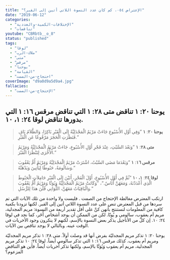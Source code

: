 ```yaml
---
title: "الإعتراض ٠٥٤، كم كان عدد النسوة اللاتي أتين إلى القبر؟"
date: "2019-06-12"
categories:
  - "الإختلافات-الكمية-والعددية"
  - "تناقضات"
youtube: "CBRbtb__o_8"
status: "published"
tags:
  - "لوقا"
  - "ملاك-الرب"
  - "متى"
  - "مرقس"
  - "يوحنا"
  - "القيامة"
  - "احتجاج-من-الصمت"
coverImage: "d9a0d9a5d9a4.jpg"
fallacies:
  - "الإحتجاج-من-الصمت"
---
```


## **يوحنا ٢٠: ١ تناقض متى ٢٨: ١ التي تناقض مرقس ١٦: ١ التي بدورها تناقض لوقا ٢٤: ١، ١٠.**

> **يوحنا ٢٠**: **١** ”وَفِي أَوَّلِ الأُسْبُوعِ جَاءَتْ مَرْيَمُ الْمَجْدَلِيَّةُ إِلَى الْقَبْرِ بَاكِرًا، وَالظَّلاَمُ بَاق. فَنَظَرَتِ الْحَجَرَ مَرْفُوعًا عَنِ الْقَبْرِ.“

> **متى ٢٨**: **١** ”وَبَعْدَ السَّبْتِ، عِنْدَ فَجْرِ أَوَّلِ الأُسْبُوعِ، جَاءَتْ مَرْيَمُ الْمَجْدَلِيَّةُ وَمَرْيَمُ الأُخْرَى لِتَنْظُرَا الْقَبْرَ.“

> **مرقس ١٦**: **١** ”وَبَعْدَمَا مَضَى السَّبْتُ، اشْتَرَتْ مَرْيَمُ الْمَجْدَلِيَّةُ وَمَرْيَمُ أُمُّ يَعْقُوبَ وَسَالُومَةُ، حَنُوطًا لِيَأْتِينَ وَيَدْهَنَّهُ.“

> **لوقا ٢٤**: **١، ١٠** ”ثُمَّ فِي أَوَّلِ الأُسْبُوعِ، أَوَّلَ الْفَجْرِ، أَتَيْنَ إِلَى الْقَبْرِ حَامِلاَتٍ الْحَنُوطَ الَّذِي أَعْدَدْنَهُ، وَمَعَهُنَّ أُنَاسٌ.“، ”وَكَانَتْ مَرْيَمُ الْمَجْدَلِيَّةُ وَيُوَنَّا وَمَرْيَمُ أُمُّ يَعْقُوبَ وَالْبَاقِيَاتُ مَعَهُنَّ، اللَّوَاتِي قُلْنَ هذَا لِلرُّسُلِ.“

ارتكب المعترض مغالطة الإحتجاج من الصمت . فليست ولا واحدة من تلك الآيات التي تم سردها من قبل المعترض تنص على عدد النسوة اللاتي أتين إلى القبر. لكنها تزودنا بكمية كافية من المعلومات لنستنتج بأنهن كنَّ على أقل تقدير أربعة من النسوة: مريم المجدلية، مريم أم يعقوب، سالومي و يُونّا. لكن من الممكن أن يوجد أشخاص أُخَر، كما نجد في لوقا ٢٤: ١٠. إن كلّ من الأناجيل يذكر بعض النسوة بالإسم، لكنهم لا ينكرون وجود الأخريات في الوقت عينه. وبالتالي لا يوجد تناقص بين الآيات.

يوحنا ٢٠: ١ تذكر مريم المجدليّة بفرض أنها قد وصلت أولاً. متى ٢٨: ١ تذكر مريم المجدليّة ومريم أم يعقوب. كذلك مرقس ١٦: ١ التي تذكر سالومي أيضاً. لوقا ٢٤: ١٠ تذكر مريم المجدلية، مريم أم يعقوب وَيُوَنَّا بالإسم، ولكنها تذكر أُخريات أيضاً. فأين هو التناقض المزعوم؟
